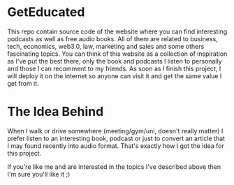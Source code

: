 # GetEducated
This repo contain source code of the website where you can find interesting podcasts as well as free audio books. All of them are related to business, tech, economics, web3.0, law, marketing and sales and some others fascinating topics. You can think of this website as a collection of inspiration as I've put the best there, only the book and podcasts I listen to personally and those I can recomment to my friends. As soon as I finish this project, I will deploy it on the internet so anyone can visit it and get the same value I get from it. 

# The Idea Behind
When I walk or drive somewhere (meeting/gym/uni, doesn't really matter) I prefer listen to an interesting book, podcast or just to convert an article that I may found recently into audio format. That's exactly how I got the idea for this project.


If you're like me and are interested in the topics I've described above then I'm sure you'll like it ;)
